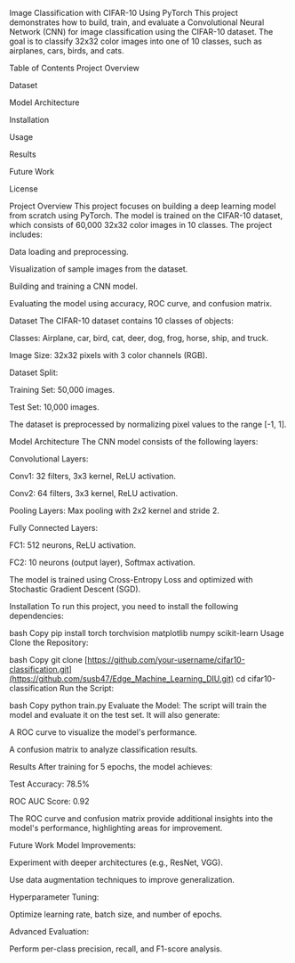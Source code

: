 Image Classification with CIFAR-10 Using PyTorch
This project demonstrates how to build, train, and evaluate a Convolutional Neural Network (CNN) for image classification using the CIFAR-10 dataset. The goal is to classify 32x32 color images into one of 10 classes, such as airplanes, cars, birds, and cats.

Table of Contents
Project Overview

Dataset

Model Architecture

Installation

Usage

Results

Future Work

License

Project Overview
This project focuses on building a deep learning model from scratch using PyTorch. The model is trained on the CIFAR-10 dataset, which consists of 60,000 32x32 color images in 10 classes. The project includes:

Data loading and preprocessing.

Visualization of sample images from the dataset.

Building and training a CNN model.

Evaluating the model using accuracy, ROC curve, and confusion matrix.

Dataset
The CIFAR-10 dataset contains 10 classes of objects:

Classes: Airplane, car, bird, cat, deer, dog, frog, horse, ship, and truck.

Image Size: 32x32 pixels with 3 color channels (RGB).

Dataset Split:

Training Set: 50,000 images.

Test Set: 10,000 images.

The dataset is preprocessed by normalizing pixel values to the range [-1, 1].

Model Architecture
The CNN model consists of the following layers:

Convolutional Layers:

Conv1: 32 filters, 3x3 kernel, ReLU activation.

Conv2: 64 filters, 3x3 kernel, ReLU activation.

Pooling Layers: Max pooling with 2x2 kernel and stride 2.

Fully Connected Layers:

FC1: 512 neurons, ReLU activation.

FC2: 10 neurons (output layer), Softmax activation.

The model is trained using Cross-Entropy Loss and optimized with Stochastic Gradient Descent (SGD).

Installation
To run this project, you need to install the following dependencies:

bash
Copy
pip install torch torchvision matplotlib numpy scikit-learn
Usage
Clone the Repository:

bash
Copy
git clone [https://github.com/your-username/cifar10-classification.git](https://github.com/susb47/Edge_Machine_Learning_DIU.git)
cd cifar10-classification
Run the Script:

bash
Copy
python train.py
Evaluate the Model:
The script will train the model and evaluate it on the test set. It will also generate:

A ROC curve to visualize the model's performance.

A confusion matrix to analyze classification results.

Results
After training for 5 epochs, the model achieves:

Test Accuracy: 78.5%

ROC AUC Score: 0.92

The ROC curve and confusion matrix provide additional insights into the model's performance, highlighting areas for improvement.

Future Work
Model Improvements:

Experiment with deeper architectures (e.g., ResNet, VGG).

Use data augmentation techniques to improve generalization.

Hyperparameter Tuning:

Optimize learning rate, batch size, and number of epochs.

Advanced Evaluation:

Perform per-class precision, recall, and F1-score analysis.
